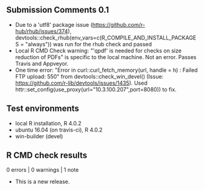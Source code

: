## Submission Comments 0.1
* Due to a 'utf8' package issue (https://github.com/r-hub/rhub/issues/374), devtools::check_rhub(env_vars=c(R_COMPILE_AND_INSTALL_PACKAGES = "always")) was run for the rhub check and passed
* Local R CMD Check warning:  "'qpdf' is needed for checks on size reduction of PDFs" is specific to the local machine. Not an error. Passes Travis and Appveyor.
* One time error: "Error in curl::curl_fetch_memory(url, handle = h) : Failed FTP upload: 550" from devtools::check_win_devel() (Issue: https://github.com/r-lib/devtools/issues/1435). Used httr::set_config(use_proxy(url="10.3.100.207",port=8080)) to fix.

## Test environments
* local R installation, R 4.0.2
* ubuntu 16.04 (on travis-ci), R 4.0.2
* win-builder (devel)

## R CMD check results

0 errors | 0 warnings | 1 note

* This is a new release.
